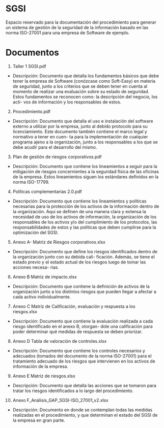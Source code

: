 # SGSI


Espacio reservado para la documentación del procedimiento para generar un sistema de gestión de la seguridad de la información
basado en las norma ISO-27001 para una empresa de Software de ejemplo.

# Documentos

1. Taller 1 SGSI.pdf
  - Descripción: Documento que detalla los fundamentos básicos que debe tener la empresa de Software (conózcase como 
  Soft-Easy) en materia de seguridad, junto a los criterios que se deben tener en cuenta al momento de realizar una 
  evaluación sobre su estado de seguridad. Estos fundamentos se reconocen como: la descripción del negocio, los acti-
  vos de información y los responsables de estos.
2. Procedimiento.pdf
  - Descripción: Documento que detalla el uso e instalación del software externo a utilizar por la empresa, junto al 
  debido protocolo para su licenciamiento. Este documento también contiene el marco legal y normativo a tener en cuen-
  ta para la implementación de cualquier programa ajeno a la organización, junto a los responsables a los que se debe
  acudir para el desarrollo del mismo.
3. Plan de gestión de riesgos corporativos.pdf
  - Descripción: Documento que contiene los lineamientos a seguir para la mitigación de riesgos concernientes a la
  seguridad física de las oficinas de la empresa. Estos lineamientos siguen los estándares definidos en la norma 
  ISO-17799.
4. Políticas complementarias 2.0.pdf
  - Descripción: Documento que contiene los lineamientos y políticas necesarias para la protección de los activos de
  la información dentro de la organización. Aqui se definen de una manera clara y extensa la necesidad de uso de los
  activos de información, la organización de los responsables de los activos y/o del cumplimiento de los protocolos,
  las responsabilidades de estos y las políticas que deben cumplirse para la optimización del SGSI.
5. Anexo A- Matriz de Riesgos corporativos.xlsx
  - Descripción: Documento que define los riesgos identificados dentro de la organización junto con su debida cali-
  ficación. Además, se tiene el estado previo y el estado actual de los riesgos luego de tomar las acciones necesa-
  rias.
6. Anexo B Matriz de impacto.xlsx
  - Descripción: Documento que contiene la definición de activos de la organización junto a los distintos riesgos
  que pueden llegar a afectar a cada activo individualmente.
7. Anexo C Matriz de Calificación, evaluación y respuesta a los riesgos.xlsx
  - Descripción: Documento que contiene la evaluación realizada a cada riesgo identificado en el anexo B, otorgan-
  dole una calificación para poder determinar qué medidas de respuesta se deben priorizar.
8. Anexo D Tabla de valoración de controles.xlsx
  - Descripción: Documento que contiene los controles necesarios y adecuados (tomados del documento de la norma
  ISO-27001) para el tratamiento adecuado de los riesgos que intervienen en los activos de información de la
  empresa.
9. Anexo E Matriz de riesgos.xlsx
  - Descripción: Documento que detalla las acciones que se tomaron para tratar los riesgos identificados a lo
  largo del procedimiento.
10. Anexo F_Análisis_GAP_SGSI-ISO_27001_v2.xlsx
  - Descripción: Documento en donde se contemplan todas las medidas realizadas en el procedimiento, y que
  determinan el estado del SGSI de la empresa en gran parte.
